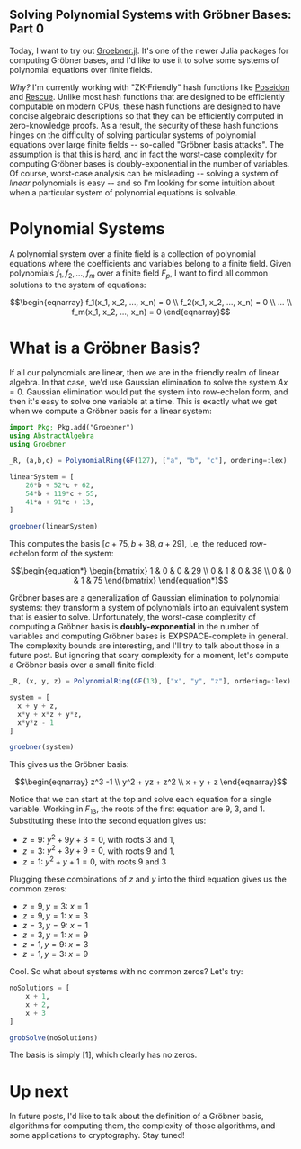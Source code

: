 ## Solving Polynomial Systems with Gröbner Bases: Part 0

Today, I want to try out [Groebner.jl](https://github.com/sumiya11/Groebner.jl). It's one of the newer Julia 
packages for computing Gröbner bases, and I'd like to use it to solve some systems of polynomial equations over finite 
fields.  

*Why?* I'm currently working with "ZK-Friendly" hash functions like [Poseidon](https://www.poseidon-hash.info/) and 
[Rescue](https://www.esat.kuleuven.be/cosic/sites/rescue). Unlike most hash functions that are designed to be 
efficiently computable on modern CPUs, these hash functions are designed to have concise algebraic descriptions so 
that they can be efficiently computed in zero-knowledge proofs. As a result, the security of these 
hash functions hinges on the difficulty of solving particular systems of polynomial equations over large finite 
fields -- so-called "Gröbner basis attacks". The assumption is that this is hard, and in fact the worst-case 
complexity for computing Gröbner bases is doubly-exponential in the number of variables. Of course, worst-case 
analysis can be misleading -- solving a system of *linear* polynomials is easy -- and so I'm looking for some 
intuition about when a particular system of polynomial equations is solvable.
 
# Polynomial Systems
A polynomial system over a finite field is a collection of polynomial equations where the coefficients and variables
belong to a finite field. Given polynomials $f_1, f_2, ..., f_m$ over a finite field $F_p$, I want to find all 
common solutions to the system of equations:

$$\begin{eqnarray}
f_1(x_1, x_2, ..., x_n) = 0 \\
f_2(x_1, x_2, ..., x_n) = 0 \\
... \\
f_m(x_1, x_2, ..., x_n) = 0
\end{eqnarray}$$

# What is a Gröbner Basis?
If all our polynomials are linear, then we are in the friendly realm of linear algebra. In that case, we'd use 
Gaussian elimination to solve the system $Ax = 0$. Gaussian elimination would put the system into row-echelon form, 
and then it's easy to solve one variable at a time. This is exactly what we get when we compute a Gröbner basis for 
a linear system:

```julia
import Pkg; Pkg.add("Groebner")
using AbstractAlgebra
using Groebner

_R, (a,b,c) = PolynomialRing(GF(127), ["a", "b", "c"], ordering=:lex)

linearSystem = [
    26*b + 52*c + 62, 
    54*b + 119*c + 55,
    41*a + 91*c + 13,
]

groebner(linearSystem)
```

This computes the basis $[c + 75, b + 38, a + 29]$, i.e, the reduced row-echelon form of the system:

$$\begin{equation*}
\begin{bmatrix}
1 & 0 & 0 & 29 \\
0 & 1 & 0 & 38 \\
0 & 0 & 1 & 75
\end{bmatrix}
\end{equation*}$$

Gröbner bases are a generalization of Gaussian elimination to polynomial systems: they transform a system of 
polynomials into an equivalent system that is easier to solve. Unfortunately, the worst-case complexity of computing 
a Gröbner basis is **doubly-exponential** in the number of variables and computing Gröbner bases is 
EXPSPACE-complete in general. The complexity bounds are interesting, and I'll try to talk about those in a future 
post. But ignoring that scary complexity for a moment, let's compute a Gröbner basis over a small finite field:  

```julia
_R, (x, y, z) = PolynomialRing(GF(13), ["x", "y", "z"], ordering=:lex)

system = [
  x + y + z,
  x*y + x*z + y*z,
  x*y*z - 1
]

groebner(system)   
```

This gives us the Gröbner basis:

$$\begin{eqnarray}
z^3 -1 \\
y^2 + yz + z^2 \\
x + y + z
\end{eqnarray}$$

Notice that we can start at the top and solve each equation for a single variable. Working in $F_{13}$, the roots of 
the first equation are 9, 3, and 1. Substituting these into the second equation gives us:

- $z=9$: $y^2 + 9y + 3 = 0$, with roots 3 and 1,
- $z = 3$: $y^2 + 3y + 9 = 0$, with roots 9 and 1,
- $z = 1$: $y^2 + y + 1 = 0$,  with roots 9 and 3

Plugging these combinations of $z$ and $y$ into the third equation gives us the common zeros:
- $z = 9, y = 3$: $x = 1$
- $z = 9, y = 1$: $x = 3$
- $z = 3, y = 9$: $x = 1$
- $z = 3, y = 1$: $x = 9$
- $z = 1, y = 9$: $x = 3$
- $z = 1, y = 3$: $x = 9$

Cool. So what about systems with no common zeros? Let's try:

```julia
noSolutions = [
    x + 1,
    x + 2,
    x + 3
]

grobSolve(noSolutions)
```
The basis is simply $[1]$, which clearly has no zeros.

# Up next
In future posts, I'd like to talk about the definition of a Gröbner basis, algorithms for computing them, the 
complexity of those algorithms, and some applications to cryptography. Stay tuned!